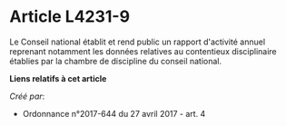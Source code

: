 # Article L4231-9

Le Conseil national établit et rend public un rapport d'activité annuel reprenant notamment les données relatives au
contentieux disciplinaire établies par la chambre de discipline du conseil national.

**Liens relatifs à cet article**

_Créé par_:

  - Ordonnance n°2017-644 du 27 avril 2017 - art. 4
